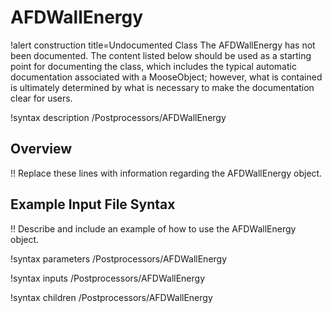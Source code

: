 # AFDWallEnergy

!alert construction title=Undocumented Class
The AFDWallEnergy has not been documented. The content listed below should be used as a starting point for
documenting the class, which includes the typical automatic documentation associated with a
MooseObject; however, what is contained is ultimately determined by what is necessary to make the
documentation clear for users.

!syntax description /Postprocessors/AFDWallEnergy

## Overview

!! Replace these lines with information regarding the AFDWallEnergy object.

## Example Input File Syntax

!! Describe and include an example of how to use the AFDWallEnergy object.

!syntax parameters /Postprocessors/AFDWallEnergy

!syntax inputs /Postprocessors/AFDWallEnergy

!syntax children /Postprocessors/AFDWallEnergy
